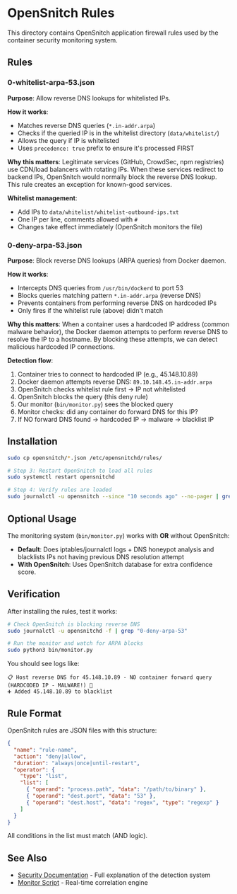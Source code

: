 # OpenSnitch Rules

This directory contains OpenSnitch application firewall rules used by the container security monitoring system.

## Rules

### 0-whitelist-arpa-53.json

**Purpose**: Allow reverse DNS lookups for whitelisted IPs.

**How it works**:

- Matches reverse DNS queries (`*.in-addr.arpa`)
- Checks if the queried IP is in the whitelist directory (`data/whitelist/`)
- Allows the query if IP is whitelisted
- Uses `precedence: true` prefix to ensure it's processed FIRST

**Why this matters**:
Legitimate services (GitHub, CrowdSec, npm registries) use CDN/load balancers with rotating IPs. When these services redirect to backend IPs, OpenSnitch would normally block the reverse DNS lookup. This rule creates an exception for known-good services.

**Whitelist management**:

- Add IPs to `data/whitelist/whitelist-outbound-ips.txt`
- One IP per line, comments allowed with `#`
- Changes take effect immediately (OpenSnitch monitors the file)

### 0-deny-arpa-53.json

**Purpose**: Block reverse DNS lookups (ARPA queries) from Docker daemon.

**How it works**:

- Intercepts DNS queries from `/usr/bin/dockerd` to port 53
- Blocks queries matching pattern `*.in-addr.arpa` (reverse DNS)
- Prevents containers from performing reverse DNS on hardcoded IPs
- Only fires if the whitelist rule (above) didn't match

**Why this matters**:
When a container uses a hardcoded IP address (common malware behavior), the Docker daemon attempts to perform reverse DNS to resolve the IP to a hostname. By blocking these attempts, we can detect malicious hardcoded IP connections.

**Detection flow**:

1. Container tries to connect to hardcoded IP (e.g., 45.148.10.89)
2. Docker daemon attempts reverse DNS: `89.10.148.45.in-addr.arpa`
3. OpenSnitch checks whitelist rule first → IP not whitelisted
4. OpenSnitch blocks the query (this deny rule)
5. Our monitor (`bin/monitor.py`) sees the blocked query
6. Monitor checks: did any container do forward DNS for this IP?
7. If NO forward DNS found → hardcoded IP → malware → blacklist IP

## Installation

```bash
sudo cp opensnitch/*.json /etc/opensnitchd/rules/

# Step 3: Restart OpenSnitch to load all rules
sudo systemctl restart opensnitchd

# Step 4: Verify rules are loaded
sudo journalctl -u opensnitch --since "10 seconds ago" --no-pager | grep -i "loading rules"
```

## Optional Usage

The monitoring system (`bin/monitor.py`) works with **OR** without OpenSnitch:

- **Default**: Does iptables/journalctl logs + DNS honeypot analysis and blacklists IPs not having previous DNS resolution attempt
- **With OpenSnitch**: Uses OpenSnitch database for extra confidence score.

## Verification

After installing the rules, test it works:

```bash
# Check OpenSnitch is blocking reverse DNS
sudo journalctl -u opensnitchd -f | grep "0-deny-arpa-53"

# Run the monitor and watch for ARPA blocks
sudo python3 bin/monitor.py
```

You should see logs like:

```
📋 Host reverse DNS for 45.148.10.89 - NO container forward query (HARDCODED IP - MALWARE!) 🚨
➕ Added 45.148.10.89 to blacklist
```

## Rule Format

OpenSnitch rules are JSON files with this structure:

```json
{
  "name": "rule-name",
  "action": "deny|allow",
  "duration": "always|once|until-restart",
  "operator": {
    "type": "list",
    "list": [
      { "operand": "process.path", "data": "/path/to/binary" },
      { "operand": "dest.port", "data": "53" },
      { "operand": "dest.host", "data": "regex", "type": "regexp" }
    ]
  }
}
```

All conditions in the list must match (AND logic).

## See Also

- [Security Documentation](../docs/security.md) - Full explanation of the detection system
- [Monitor Script](../bin/monitor.py) - Real-time correlation engine
